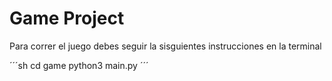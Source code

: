 # Game Project

Para correr el juego debes seguir la sisguientes instrucciones en la terminal

´´´sh
cd game 
python3 main.py
´´´
